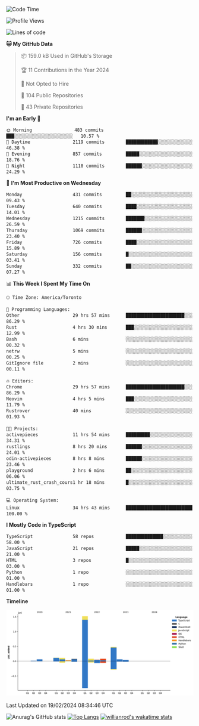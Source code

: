 <!--START_SECTION:waka-->
![Code Time](http://img.shields.io/badge/Code%20Time-1%2C206%20hrs%208%20mins-blue)

![Profile Views](http://img.shields.io/badge/Profile%20Views-1-blue)

![Lines of code](https://img.shields.io/badge/From%20Hello%20World%20I%27ve%20Written-2.7%20million%20lines%20of%20code-blue)

**🐱 My GitHub Data** 

> 📦 159.0 kB Used in GitHub's Storage 
 > 
> 🏆 11 Contributions in the Year 2024
 > 
> 🚫 Not Opted to Hire
 > 
> 📜 104 Public Repositories 
 > 
> 🔑 43 Private Repositories 
 > 
**I'm an Early 🐤** 

```text
🌞 Morning                483 commits         ███░░░░░░░░░░░░░░░░░░░░░░   10.57 % 
🌆 Daytime                2119 commits        ████████████░░░░░░░░░░░░░   46.38 % 
🌃 Evening                857 commits         █████░░░░░░░░░░░░░░░░░░░░   18.76 % 
🌙 Night                  1110 commits        ██████░░░░░░░░░░░░░░░░░░░   24.29 % 
```
📅 **I'm Most Productive on Wednesday** 

```text
Monday                   431 commits         ██░░░░░░░░░░░░░░░░░░░░░░░   09.43 % 
Tuesday                  640 commits         ████░░░░░░░░░░░░░░░░░░░░░   14.01 % 
Wednesday                1215 commits        ███████░░░░░░░░░░░░░░░░░░   26.59 % 
Thursday                 1069 commits        ██████░░░░░░░░░░░░░░░░░░░   23.40 % 
Friday                   726 commits         ████░░░░░░░░░░░░░░░░░░░░░   15.89 % 
Saturday                 156 commits         █░░░░░░░░░░░░░░░░░░░░░░░░   03.41 % 
Sunday                   332 commits         ██░░░░░░░░░░░░░░░░░░░░░░░   07.27 % 
```


📊 **This Week I Spent My Time On** 

```text
🕑︎ Time Zone: America/Toronto

💬 Programming Languages: 
Other                    29 hrs 57 mins      ██████████████████████░░░   86.29 % 
Rust                     4 hrs 30 mins       ███░░░░░░░░░░░░░░░░░░░░░░   12.99 % 
Bash                     6 mins              ░░░░░░░░░░░░░░░░░░░░░░░░░   00.32 % 
netrw                    5 mins              ░░░░░░░░░░░░░░░░░░░░░░░░░   00.25 % 
GitIgnore file           2 mins              ░░░░░░░░░░░░░░░░░░░░░░░░░   00.11 % 

🔥 Editors: 
Chrome                   29 hrs 57 mins      ██████████████████████░░░   86.29 % 
Neovim                   4 hrs 5 mins        ███░░░░░░░░░░░░░░░░░░░░░░   11.79 % 
Rustrover                40 mins             ░░░░░░░░░░░░░░░░░░░░░░░░░   01.93 % 

🐱‍💻 Projects: 
activepieces             11 hrs 54 mins      █████████░░░░░░░░░░░░░░░░   34.31 % 
rustlings                8 hrs 20 mins       ██████░░░░░░░░░░░░░░░░░░░   24.01 % 
odin-activepieces        8 hrs 8 mins        ██████░░░░░░░░░░░░░░░░░░░   23.46 % 
playground               2 hrs 6 mins        ██░░░░░░░░░░░░░░░░░░░░░░░   06.06 % 
ultimate_rust_crash_cours1 hr 18 mins        █░░░░░░░░░░░░░░░░░░░░░░░░   03.75 % 

💻 Operating System: 
Linux                    34 hrs 43 mins      █████████████████████████   100.00 % 
```

**I Mostly Code in TypeScript** 

```text
TypeScript               58 repos            ██████████████░░░░░░░░░░░   58.00 % 
JavaScript               21 repos            █████░░░░░░░░░░░░░░░░░░░░   21.00 % 
HTML                     3 repos             █░░░░░░░░░░░░░░░░░░░░░░░░   03.00 % 
Python                   1 repo              ░░░░░░░░░░░░░░░░░░░░░░░░░   01.00 % 
Handlebars               1 repo              ░░░░░░░░░░░░░░░░░░░░░░░░░   01.00 % 
```



**Timeline**

![Lines of Code chart](https://raw.githubusercontent.com/wise-introvert/wise-introvert/master/assets/bar_graph.png)


 Last Updated on 19/02/2024 08:34:46 UTC
<!--END_SECTION:waka-->

![Anurag's GitHub stats](https://github-readme-stats.vercel.app/api?username=wise-introvert&count_private=true&show_icons=true)
[![Top Langs](https://github-readme-stats.vercel.app/api/top-langs/?username=wise-introvert&langs_count=10)](https://github.com/anuraghazra/github-readme-stats)
[![willianrod's wakatime stats](https://github-readme-stats.vercel.app/api/wakatime?username=wiseintrovert)](https://github.com/anuraghazra/github-readme-stats)
